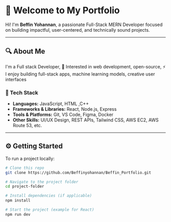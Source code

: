 # 👋 Welcome to My Portfolio

Hi! I'm **Beffin Yohannan**, a passionate Full-Stack MERN Developer focused on building impactful, user-centered, and technically sound projects.

---

## 🔍 About Me

 I'm a Full stack Developer,
💼 Interested in web development, open-source, 
⚡ I enjoy building full-stack apps, machine learning models, creative user interfaces

### 🧰 Tech Stack

- **Languages:** JavaScript, HTML ,C++
- **Frameworks & Libraries:** React, Node.js, Express
- **Tools & Platforms:** Git, VS Code, Figma, Docker
- **Other Skills:** UI/UX Design, REST APIs, Tailwind CSS, AWS EC2, AWS Route 53, etc.

---

## ⚙️ Getting Started

To run a project locally:

```bash
# Clone this repo
git clone https://github.com/Beffinyohannan/Beffin_Portfolio.git

# Navigate to the project folder
cd project-folder

# Install dependencies (if applicable)
npm install

# Start the project (example for React)
npm run dev
